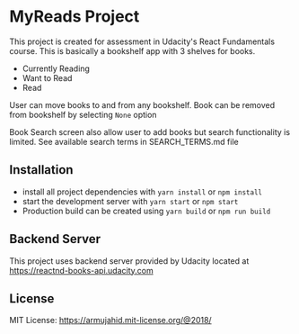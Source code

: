 # MyReads Project

This project is created for assessment in Udacity's React Fundamentals course.
This is basically a bookshelf app with 3 shelves for books.


* Currently Reading
* Want to Read
* Read

User can move books to and from any bookshelf. Book can be removed from bookshelf by selecting `None` option

Book Search screen also allow user to add books but search functionality is limited.
See available search terms in SEARCH_TERMS.md file



## Installation

* install all project dependencies with `yarn install` or `npm install`
* start the development server with `yarn start` or `npm start`
* Production build can be created using  `yarn build` or `npm run build`

## Backend Server

This project uses backend server provided by Udacity located at https://reactnd-books-api.udacity.com

## License

MIT License: https://armujahid.mit-license.org/@2018/
